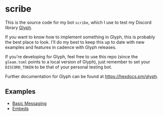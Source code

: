 # scribe

This is the source code for my bot `scribe`, which I use to test my Discord library [Glyph](https://github.com/grottohub/glyph).

If you want to know how to implement something in Glyph, this is probably the best place to look. I'll do my best to keep this up to date with new examples and features in cadence with Glyph releases.

If you're developing for Glyph, feel free to use this repo (since the `gleam.toml` points to a local version of Glyph), just remember to set your `DISCORD_TOKEN` to be that of your personal testing bot.

Further documentation for Glyph can be found at <https://hexdocs.pm/glyph>.

## Examples

- [Basic Messaging](https://github.com/grottohub/scribe/tree/main/src/examples/messages.gleam)
- [Embeds](https://github.com/grottohub/scribe/tree/main/src/examples/embeds.gleam)
